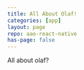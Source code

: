 ```yaml
---
title: All About Olaf!
categories: [app]
layout: page
repo: aao-react-native
has-page: false
---
```


All about olaf?
